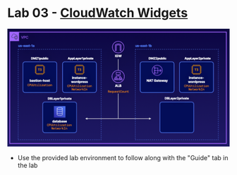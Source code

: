 # Lab 03 - [CloudWatch Widgets](https://learn.acloud.guru/handson/2824b7aa-9fe7-40e3-a92d-fc35fd439bc8)

![Week06/ Lab03](../images/week06-lab03.png)

* Use the provided lab environment to follow along with the "Guide" tab in the lab
